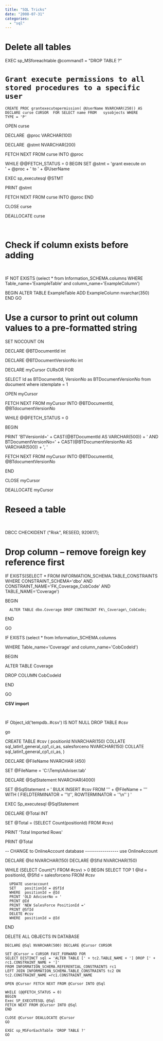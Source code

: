 ```yaml
---
title: "SQL Tricks"
date: "2008-07-31"
categories: 
  - "sql"
---
```


# Delete all tables

EXEC sp\_MSforeachtable @command1 = "DROP TABLE ?"

#  **`Grant execute permissions to all stored procedures to a specific user`**

`CREATE PROC grantexecutepermission( @UserName NVARCHAR(250)) AS DECLARE curse CURSOR  FOR SELECT name FROM   sysobjects WHERE  TYPE = 'P'`

OPEN curse

DECLARE  @proc VARCHAR(100)

DECLARE  @stmt NVARCHAR(200)

FETCH NEXT FROM curse INTO @proc

WHILE @@FETCH\_STATUS \= 0 BEGIN SET @stmt \= 'grant execute on ' + @proc + ' to ' + @UserName

EXEC sp\_executesql @STMT

PRINT @stmt

FETCH NEXT FROM curse INTO @proc END

CLOSE curse

DEALLOCATE curse

 

# Check if column exists before adding

 

IF NOT EXISTS (select \* from Information\_SCHEMA.columns
WHERE Table\_name='ExampleTable' and column\_name='ExampleColumn')

BEGIN
ALTER TABLE ExampleTable
ADD ExampleColumn nvarchar(350)
END
GO
 

# Use a cursor to print out column values to a pre-formatted string

SET NOCOUNT ON

DECLARE @BTDocumentId int

DECLARE @BTDocumentVersionNo int

DECLARE myCursor CURsOR FOR

SELECT Id as BTDocumentId, VersionNo as BTDocumentVersionNo from document where istemplate = 1

OPEN myCursor

FETCH NEXT FROM myCursor INTO @BTDocumentId, @BTdocumentVersionNo

WHILE @@FETCH\_STATUS = 0

BEGIN

PRINT 'BTVersionId=' +  CAST(@BTDocumentId AS VARCHAR(500)) + ' AND BTDocumentVersionNo=' + CAST(@BTDocumentVersionNo AS VARCHAR(500)) + ', '

FETCH NEXT FROM myCursor INTO @BTDocumentId, @BTdocumentVersionNo

END

CLOSE myCursor

DEALLOCATE myCursor

# Reseed a table

 

DBCC CHECKIDENT ("Risk", RESEED, 920617);

# Drop column – remove foreign key reference first

IF EXISTS(SELECT \* FROM INFORMATION\_SCHEMA.TABLE\_CONSTRAINTS WHERE CONSTRAINT\_SCHEMA='dbo' AND CONSTRAINT\_NAME='FK\_Coverage\_CobCode' AND TABLE\_NAME='Coverage')

BEGIN

      ALTER TABLE dbo.Coverage DROP CONSTRAINT FK\_Coverage\_CobCode;

END

GO

IF EXISTS (select \* from Information\_SCHEMA.columns

WHERE Table\_name='Coverage' and column\_name='CobCodeId')

BEGIN

ALTER TABLE Coverage

DROP COLUMN CobCodeId

END

GO

**CSV import**

 

IF Object\_id('tempdb..#csv') IS NOT NULL
  DROP TABLE #csv

go

CREATE TABLE #csv
  (
     positionId           NVARCHAR(150) COLLATE sql\_latin1\_general\_cp1\_ci\_as,
     salesforceno        NVARCHAR(150) COLLATE sql\_latin1\_general\_cp1\_ci\_as,
  )

DECLARE @FileName NVARCHAR (450)

SET @FileName =
'C:\\Temp\\Adviser.tab'

DECLARE @SqlStatement NVARCHAR(4000)

SET @SqlStatement = ' BULK INSERT #csv  FROM ''' + @FileName + '''     WITH      (          FIELDTERMINATOR = ''\\t'',          ROWTERMINATOR = ''\\n''      ) '

EXEC Sp\_executesql
  @SqlStatement

DECLARE @Total INT

SET @Total = (SELECT Count(positionId)
              FROM   #csv)

PRINT 'Total Imported Rows'

PRINT @Total

\-- CHANGE to OnlineAccount database -----------------
use OnlineAccount

DECLARE @Id NVARCHAR(150)
DECLARE @SfId NVARCHAR(150)

WHILE (SELECT Count(\*)
       FROM   #csv) > 0
  BEGIN
      SELECT TOP 1 @Id = positionId,
                   @SfId = salesforceno
      FROM   #csv

      UPDATE useraccount
      SET    positionId = @SfId
      WHERE  positionId = @Id
      PRINT 'OLD AdviserNo = '
      PRINT @Id
      PRINT 'NEW SalesForce PositionId ='
      PRINT @SfId
      DELETE #csv
      WHERE  positionId = @Id
  END

DELETE ALL OBJECTS IN DATABASE

```
DECLARE @Sql NVARCHAR(500) DECLARE @Cursor CURSOR

SET @Cursor = CURSOR FAST_FORWARD FOR
SELECT DISTINCT sql = 'ALTER TABLE [' + tc2.TABLE_NAME + '] DROP [' + rc1.CONSTRAINT_NAME + ']'
FROM INFORMATION_SCHEMA.REFERENTIAL_CONSTRAINTS rc1
LEFT JOIN INFORMATION_SCHEMA.TABLE_CONSTRAINTS tc2 ON tc2.CONSTRAINT_NAME =rc1.CONSTRAINT_NAME

OPEN @Cursor FETCH NEXT FROM @Cursor INTO @Sql

WHILE (@@FETCH_STATUS = 0)
BEGIN
Exec SP_EXECUTESQL @Sql
FETCH NEXT FROM @Cursor INTO @Sql
END

CLOSE @Cursor DEALLOCATE @Cursor
GO

EXEC sp_MSForEachTable 'DROP TABLE ?'
GO
```
